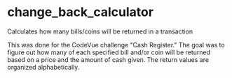 # change_back_calculator
Calculates how many bills/coins will be returned in a transaction

This was done for the CodeVue challenge "Cash Register." The goal was to figure out how many of each specified bill and/or coin will be returned based on a price and the amount of cash given. The return values are organized alphabetically.
